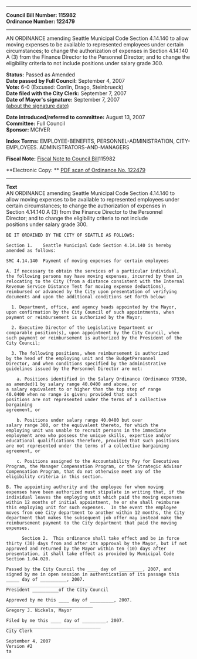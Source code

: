 * * * * *  
  
**Council Bill Number: [](#h0)[](#h2)115982**   
**Ordinance Number: 122479**  
  
* * * * *  
  
AN ORDINANCE amending Seattle Municipal Code Section 4.14.140 to allow moving expenses to be available to represented employees under certain circumstances; to change the authorization of expenses in Section 4.14.140 A (3) from the Finance Director to the Personnel Director; and to change the eligibility criteria to not include positions under salary grade 300.  
  
**Status:** Passed as Amended   
**Date passed by Full Council:** September 4, 2007   
**Vote:** 6-0 (Excused: Conlin, Drago, Steinbrueck)   
**Date filed with the City Clerk:** September 7, 2007   
**Date of Mayor's signature:** September 7, 2007   
[(about the signature date)](/~public/approvaldate.htm)   
  
  
**Date introduced/referred to committee:** August 13, 2007   
**Committee:** Full Council   
**Sponsor:** MCIVER   
  
**Index Terms:** EMPLOYEE-BENEFITS, PERSONNEL-ADMINISTRATION, CITY-EMPLOYEES. ADMINISTRATORS-AND-MANAGERS  
  
**Fiscal Note:** [Fiscal Note to Council Bill](http://clerk.seattle.gov/~public/fnote/115982.htm)[](#h1)[](#h3)115982  
  
**Electronic Copy: ** [PDF scan of Ordinance No. 122479](/~archives/Ordinances/Ord_122479.pdf)  
  
* * * * *  
  
**Text**  
    AN ORDINANCE amending Seattle Municipal Code Section 4.14.140 to  
    allow moving expenses to be available to represented employees under  
    certain circumstances; to change the authorization of expenses in  
    Section 4.14.140 A (3) from the Finance Director to the Personnel  
    Director; and to change the eligibility criteria to not include  
    positions under salary grade 300.  
  
    BE IT ORDAINED BY THE CITY OF SEATTLE AS FOLLOWS:  
  
    Section 1.    Seattle Municipal Code Section 4.14.140 is hereby  
    amended as follows:  
  
    SMC 4.14.140  Payment of moving expenses for certain employees  
  
    A. If necessary to obtain the services of a particular individual,  
    the following persons may have moving expenses, incurred by them in  
    relocating to the City (from a distance consistent with the Internal  
    Revenue Service Distance Test for moving expense deductions),  
    reimbursed or advanced by the City upon presentation of verifying  
    documents and upon the additional conditions set forth below:  
  
      1. Department, office, and agency heads appointed by the Mayor,  
    upon confirmation by the City Council of such appointments, when  
    payment or reimbursement is authorized by the Mayor;  
  
      2. Executive Director of the Legislative Department or  
    comparable position(s), upon appointment by the City Council, when  
    such payment or reimbursement is authorized by the President of the  
    City Council;  
  
      3. The following positions, when reimbursement is authorized  
    by the head of the employing unit and the BudgetPersonnel  
    Director, and when conditions specified by the administrative  
    guidelines issued by the Personnel Director are met:  
  
        a. Positions identified in the Salary Ordinance (Ordinance 97330,  
    as amended)1 by salary range 40.0400 and above, or  
    a salary equivalent to or higher than the top step of range  
    40.0400 when no range is given; provided that such  
    positions are not represented under the terms of a collective bargaining  
    agreement, or  
  
        b. Positions under salary range 40.0400 but over  
    salary range 300, or the equivalent thereto, for which the  
    employing unit was unable to recruit persons in the immediate  
    employment area who possess the unique skills, expertise and/or  
    educational qualifications therefore, provided that such positions  
    are not represented under the terms of a collective bargaining  
    agreement, or  
  
        c. Positions assigned to the Accountability Pay for Executives  
    Program, the Manager Compensation Program, or the Strategic Advisor  
    Compensation Program, that do not otherwise meet any of the  
    eligibility criteria in this section.  
  
    B. The appointing authority and the employee for whom moving  
    expenses have been authorized must stipulate in writing that, if the  
    individual leaves the employing unit which paid the moving expenses  
    within 12 months of initial appointment, he or she shall reimburse  
    this employing unit for such expenses.  In the event the employee  
    moves from one City department to another within 12 months, the City  
    department that makes the subsequent job offer may instead make the  
    reimbursement payment to the City department that paid the moving  
    expenses.  
  
          Section 2.  This ordinance shall take effect and be in force  
    thirty (30) days from and after its approval by the Mayor, but if not  
    approved and returned by the Mayor within ten (10) days after  
    presentation, it shall take effect as provided by Municipal Code  
    Section 1.04.020.  
  
    Passed by the City Council the ____ day of _________, 2007, and  
    signed by me in open session in authentication of its passage this  
    _____ day of __________, 2007.  
    _________________________________  
    President __________of the City Council  
  
    Approved by me this ____ day of _________, 2007.  
    _________________________________  
    Gregory J. Nickels, Mayor  
  
    Filed by me this ____ day of _________, 2007.  
    ____________________________________  
    City Clerk  
  
    September 4, 2007  
    Version #2  
    ta  
